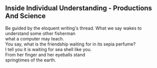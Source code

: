 Inside Individual Understanding - Productions And Science
---------------------------------------------------------
Be guided by the eloquent writing's thread. What we say wakes to  
understand some other fisherman  
what a computer may teach.  
You say, what is the friendship waiting for in its sepia perfume?  
I tell you it is waiting for sea shell like you.  
From her finger and her eyeballs stand  
springtimes of the earth.  
